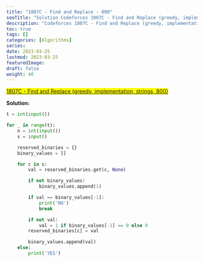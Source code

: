 ```yaml
---
title: "1807C - Find and Replace - 800"
seoTitle: "Solution Codeforces 1807C - Find and Replace (greedy, implementation, strings, 800)"
description: "Codeforces 1807C - Find and Replace (greedy, implementation, strings, 800)"
toc: true
tags: []
categories: [Algorithms]
series:
date: 2023-03-25
lastmod: 2023-03-25
featuredImage:
draft: false
weight: 40
---
```


<mark>[1807C - Find and Replace (greedy, implementation, strings, 800)](https://codeforces.com/contest/1807/problem/C)</mark>

**Solution:**

```python
t = int(input())

for _ in range(t):
    n = int(input())
    s = input()

    reserved_binaries = {}
    binary_values = []

    for c in s:
        val = reserved_binaries.get(c, None)

        if not binary_values:
            binary_values.append(1)

        if val == binary_values[-1]:
            print('NO')
            break

        if not val:
            val = 1 if binary_values[-1] == 0 else 0
        reserved_binaries[c] = val

        binary_values.append(val)
    else:
        print('YES')
```
